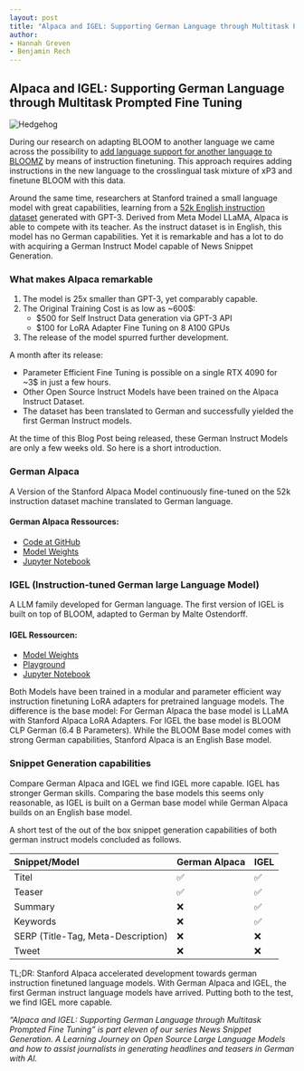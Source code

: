 ```yaml
---
layout: post
title: "Alpaca and IGEL: Supporting German Language through Multitask Prompted Fine Tuning"
author:
- Hannah Greven
- Benjamin Rech 
---
```


## Alpaca and IGEL: Supporting German Language through Multitask Prompted Fine Tuning

![Hedgehog](https://user-images.githubusercontent.com/36483428/231294738-fe69eca0-f23a-4abc-8d4d-eb38781d2474.jpg)

During our research on adapting BLOOM to another language we came across the possibility to [add language support for another language to BLOOMZ](https://arxiv.org/abs/2212.09535) by means of instruction finetuning. This approach requires adding instructions in the new language to the crosslingual task mixture of xP3 and finetune BLOOM with this data. 

Around the same time, researchers at Stanford trained a small language model with great capabilities, learning from a [52k English instruction dataset](https://huggingface.co/datasets/yahma/alpaca-cleaned) generated with GPT-3. Derived from Meta Model LLaMA, Alpaca is able to compete with its teacher. As the instruct dataset is in English, this model has no German capabilities. Yet it is remarkable and has a lot to do with acquiring a German Instruct Model capable of News Snippet Generation.

### What makes Alpaca remarkable

1. The model is 25x smaller than GPT-3, yet comparably capable.
2. The Original Training Cost is as low as ~600$:
    - $500 for Self Instruct Data generation via GPT-3 API
    - $100 for LoRA Adapter Fine Tuning on 8 A100 GPUs
3. The release of the model spurred further development.

A month after its release:
- Parameter Efficient Fine Tuning is possible on a single RTX 4090 for ~3$ in just a few hours.
- Other Open Source Instruct Models have been trained on the Alpaca Instruct Dataset.
- The dataset has been translated to German and successfully yielded the first German Instruct models.

At the time of this Blog Post being released, these German Instruct Models are only a few weeks old. So here is a short introduction.

### German Alpaca
A Version of the Stanford Alpaca Model continuously fine-tuned on the 52k instruction dataset machine translated to German language.

#### German Alpaca Ressources:
- [Code at GitHub](https://github.com/thisserand/alpaca-lora-finetune-language)
- [Model Weights](https://huggingface.co/thisserand/alpaca_lora_german)
- [Jupyter Notebook](https://github.com/snipaid-nlg/models/blob/main/Alpaca_LoRa_DE.ipynb)

### IGEL (Instruction-tuned German large Language Model)
A LLM family developed for German language. The first version of IGEL is built on top of BLOOM, adapted to German by Malte Ostendorff. 

#### IGEL Ressourcen:
- [Model Weights](https://huggingface.co/philschmid/instruct-igel-001)
- [Playground](https://huggingface.co/spaces/philschmid/igel-playground)
- [Jupyter Notebook](https://github.com/snipaid-nlg/models/blob/main/IGEL_001_LoRA.ipynb)

Both Models have been trained in a modular and parameter efficient way instruction finetuning LoRA adapters for pretrained language models. The difference is the base model: For German Alpaca the base model is LLaMA with Stanford Alpaca LoRA Adapters. For IGEL the base model is BLOOM CLP German (6.4 B Parameters). While the BLOOM Base model comes with strong German capabilities, Stanford Alpaca is an English Base model.

### Snippet Generation capabilities

Compare German Alpaca and IGEL we find IGEL more capable. IGEL has stronger German skills. Comparing the base models this seems only reasonable, as IGEL is built on a German base model while German Alpaca builds on an English base model.

A short test of the out of the box snippet generation capabilities of both german instruct models concluded as follows.

| Snippet/Model | German Alpaca | IGEL |
|:---|---|---|
| Titel | ✅ | ✅ |
| Teaser | ✅ | ✅ |
| Summary | ❌ | ✅ |
| Keywords | ❌ | ✅ |
| SERP (Title-Tag, Meta-Description) | ❌ | ❌ |
| Tweet | ❌ | ❌ |

TL;DR: Stanford Alpaca accelerated development towards german instruction finetuned language models. With German Alpaca and IGEL, the first German instruct language models have arrived. Putting both to the test, we find IGEL more capable.

*“Alpaca and IGEL: Supporting German Language through Multitask Prompted Fine Tuning” is part eleven of our series News Snippet Generation. A Learning Journey on Open Source Large Language Models and how to assist journalists in generating headlines and teasers in German with AI.*

